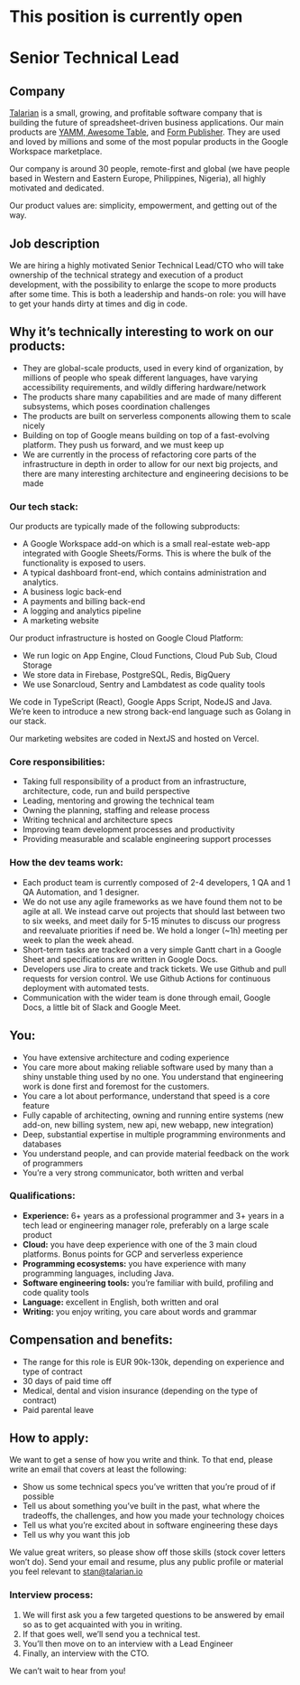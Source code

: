 # This position is currently open
# Senior Technical Lead


## Company

[Talarian](http://talarian.io) is a small, growing, and profitable software company that is building the future of spreadsheet-driven business applications. Our main products are [YAMM](https://yamm.com/),[ Awesome Table](https://awesome-table.com/), and [Form Publisher](https://form-publisher.com). They are used and loved by millions and some of the most popular products in the Google Workspace marketplace.

Our company is around 30 people, remote-first and global (we have people based in Western and Eastern Europe, Philippines, Nigeria), all highly motivated and dedicated.

Our product values are: simplicity, empowerment, and getting out of the way.


## Job description

We are hiring a highly motivated Senior Technical Lead/CTO who will take ownership of the technical strategy and execution of a product development, with the possibility to enlarge the scope to more products after some time.
This is both a leadership and hands-on role: you will have to get your hands dirty at times and dig in code.

## Why it’s technically interesting to work on our products:
* They are global-scale products, used in every kind of organization, by millions of people who speak different languages, have varying accessibility requirements, and wildly differing hardware/network
* The products share many capabilities and are made of many different subsystems, which poses coordination challenges
* The products are built on serverless components allowing them to scale nicely
* Building on top of Google means building on top of a fast-evolving platform. They push us forward, and we must keep up
* We are currently in the process of refactoring core parts of the infrastructure in depth in order to allow for our next big projects, and there are many interesting architecture and engineering decisions to be made


### Our tech stack:

Our products are typically made of the following subproducts:

* A Google Workspace add-on which is a small real-estate web-app integrated with Google Sheets/Forms. This is where the bulk of the functionality is exposed to users.
* A typical dashboard front-end, which contains administration and analytics.
* A business logic back-end
* A payments and billing back-end
* A logging and analytics pipeline
* A marketing website

Our product infrastructure is hosted on Google Cloud Platform:
* We run logic on App Engine, Cloud Functions, Cloud Pub Sub, Cloud Storage
* We store data in Firebase, PostgreSQL, Redis, BigQuery
* We use Sonarcloud, Sentry and Lambdatest as code quality tools

We code in TypeScript (React), Google Apps Script, NodeJS and Java. We’re keen to introduce a new strong back-end language such as Golang in our stack.

Our marketing websites are coded in NextJS and hosted on Vercel.


### Core responsibilities:

* Taking full responsibility of a product from an infrastructure, architecture, code, run and build perspective
* Leading, mentoring and growing the technical team
* Owning the planning, staffing and release process
* Writing technical and architecture specs
* Improving team development processes and productivity
* Providing measurable and scalable engineering support processes


### How the dev teams work:

* Each product team is currently composed of 2-4 developers, 1 QA and 1 QA Automation, and 1 designer.
* We do not use any agile frameworks as we have found them not to be agile at all. We instead carve out projects that should last between two to six weeks, and meet daily for 5-15 minutes to discuss our progress and reevaluate priorities if need be. We hold a longer (~1h) meeting per week to plan the week ahead.
* Short-term tasks are tracked on a very simple Gantt chart in a Google Sheet and specifications are written in Google Docs.
* Developers use Jira to create and track tickets. We use Github and pull requests for version control. We use Github Actions for continuous deployment with automated tests.
* Communication with the wider team is done through email, Google Docs, a little bit of Slack and Google Meet.


## You:

* You have extensive architecture and coding experience
* You care more about making reliable software used by many than a shiny unstable thing used by no one. You understand that engineering work is done first and foremost for the customers.
* You care a lot about performance, understand that speed is a core feature
* Fully capable of architecting, owning and running entire systems (new add-on, new billing system, new api, new webapp, new integration)
* Deep, substantial expertise in multiple programming environments and databases
* You understand people, and can provide material feedback on the work of programmers
* You’re a very strong communicator, both written and verbal


### Qualifications:

* **Experience:** 6+ years as a professional programmer and 3+ years in a tech  lead or engineering manager role, preferably on a large scale product
* **Cloud:** you have deep experience with one of the 3 main cloud platforms. Bonus points for GCP and serverless experience
* **Programming ecosystems:** you have experience with many programming languages, including Java.
* **Software engineering tools:** you’re familiar with build, profiling and code quality tools
* **Language:** excellent in English, both written and oral
* **Writing:** you enjoy writing, you care about words and grammar


## Compensation and benefits:

* The range for this role is EUR 90k-130k, depending on experience and type of contract
* 30 days of paid time off
* Medical, dental and vision insurance (depending on the type of contract)
* Paid parental leave


## How to apply:

We want to get a sense of how you write and think. To that end, please write an email that covers at least the following:

* Show us some technical specs you’ve written that you’re proud of if possible
* Tell us about something you’ve built in the past, what where the tradeoffs, the challenges, and how you made your technology choices
* Tell us what you’re excited about in software engineering these days
* Tell us why you want this job

We value great writers, so please show off those skills (stock cover letters won’t do).
Send your email and resume, plus any public profile or material you feel relevant to stan@talarian.io


### Interview process:

1. We will first ask you a few targeted questions to be answered by email so as to get acquainted with you in writing. 
2. If that goes well, we’ll send you a technical test. 
3. You’ll then move on to an interview with a Lead Engineer
4. Finally, an interview with the CTO.

We can’t wait to hear from you!
